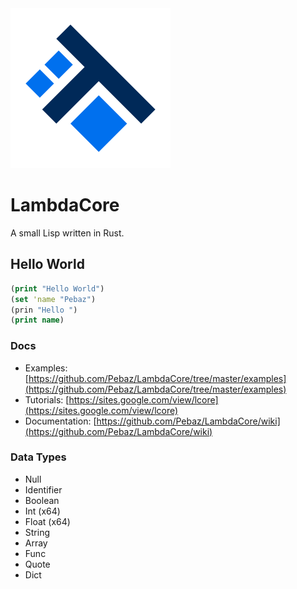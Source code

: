 <img src="dev/logo/LambdaCoreLogo.png" width=256 />

# LambdaCore
A small Lisp written in Rust.

## Hello World

```clojure
(print "Hello World")
(set 'name "Pebaz")
(prin "Hello ")
(print name)
```

### Docs

* Examples: [https://github.com/Pebaz/LambdaCore/tree/master/examples](https://github.com/Pebaz/LambdaCore/tree/master/examples)
* Tutorials: [https://sites.google.com/view/lcore](https://sites.google.com/view/lcore)
* Documentation: [https://github.com/Pebaz/LambdaCore/wiki](https://github.com/Pebaz/LambdaCore/wiki)

### Data Types

 * Null
 * Identifier
 * Boolean
 * Int (x64)
 * Float (x64)
 * String
 * Array
 * Func
 * Quote
 * Dict
